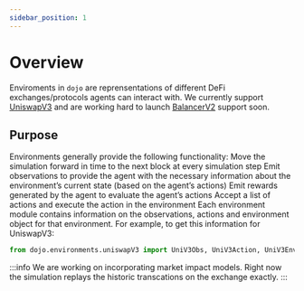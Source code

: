 ```yaml
---
sidebar_position: 1
---
```


# Overview

Enviroments in `dojo` are reprensentations of different DeFi exchanges/protocols agents can interact with.
We currently support [UniswapV3](./UniswapV3) and are working hard to launch [BalancerV2](./BalancerV2) support soon.

## Purpose
Environments generally provide the following functionality: 
Move the simulation forward in time to the next block at every simulation step
Emit observations to provide the agent with the necessary information about the environment’s current state (based on the agent’s actions)
Emit rewards generated by the agent to evaluate the agent’s actions
Accept a list of actions and execute the action in the environment
Each environment module contains information on the observations, actions and environment object for that environment. For example, to get this information for UniswapV3: 

```python
from dojo.environments.uniswapV3 import UniV3Obs, UniV3Action, UniV3Env
```


<!-- Let’s go through a dojo use-case of a trader trading on a UniswapV3 pool, who wants to measure its wealth generated over time: 


At every block (= simulation step) Uniswap (=environment) emits protocol information such as the pool’s tokens, the pool’s trading fees and the pool’s token prices (= observations), as well as its wealth generated (=reward) by the trade (= action) to the trader (=agent). The trader’s strategy can process those observations and rewards to decide on what trade to make next. 


```python
from dojo.environments.uniswapV3 import UniV3Obs, UniV3Action, UniV3Env
``` -->

<!-- ## Market Impact

Market impact describes how your policy actions will affect the behaviour of the other agents in the simulation.  
For example, while you can backtest on historical trade data, if you make significant actions on the exchange during the simulation, the market would likely have reacted to your actions.  

Each environment in `dojo` allows you to select different market impact models for your simulation.  -->

:::info
We are working on incorporating market impact models. Right now the simulation replays the historic transcations on the exchange exactly.
:::
